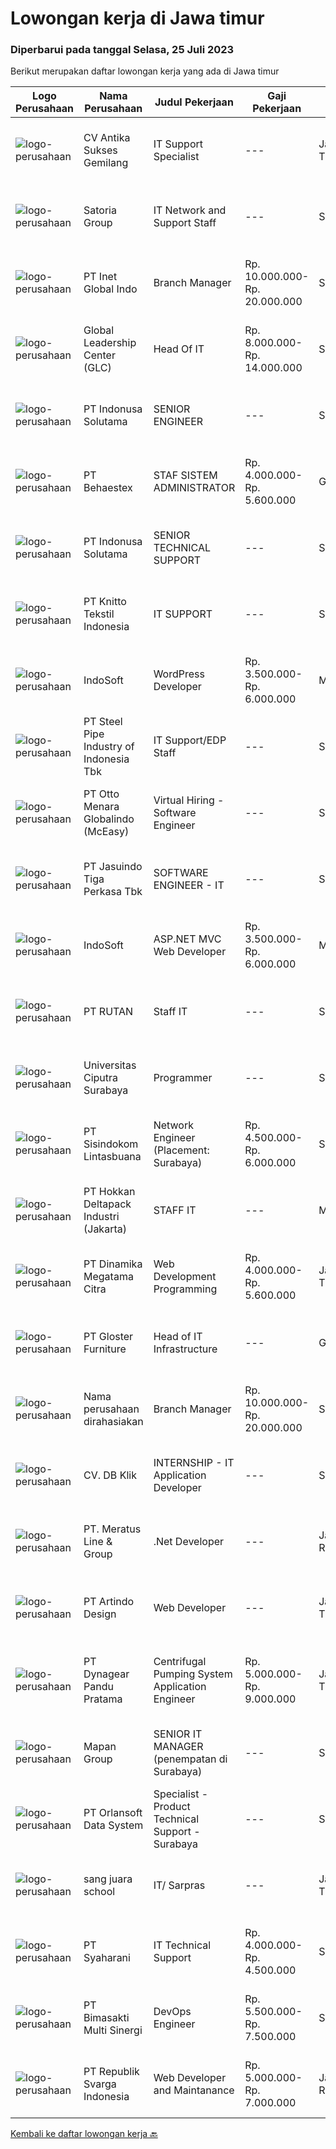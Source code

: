 
  # Lowongan kerja di Jawa timur

  ### Diperbarui pada tanggal Selasa, 25 Juli 2023

  Berikut merupakan daftar lowongan kerja yang ada di Jawa timur

  |Logo Perusahaan | Nama Perusahaan | Judul Pekerjaan | Gaji Pekerjaan | Lokasi | Deskripsi | Tanggal diunggah | Pranala |
  | -------------- | --------------- | --------------- | --------- | --------- | -------------- | ------- | ----------- |
  |![logo-perusahaan](https://image-service-cdn.seek.com.au/8b98d95282134eca616725b4cecce56ddfbdabdb/ee4dce1061f3f616224767ad58cb2fc751b8d2dc)|CV Antika Sukses Gemilang|IT Support Specialist|---|Jawa Timur|Deskripsi Pekerjaan: Mengoperasikan program Accurate dan memberikan pelatihan kepada karyawan terkait dengan program Accurate. Mengoperasikan dan...|Senin, 24 Juli 2023|https://www.jobstreet.co.id/id/job/it-support-specialist-4413532?token=0~02125c58-043c-47fe-aee2-2242691fa436&sectionRank=1&jobId=jobstreet-id-job-4413532|
|![logo-perusahaan](https://image-service-cdn.seek.com.au/dd6de89a8df77c9bd96ad58e41c92f92f006c205/ee4dce1061f3f616224767ad58cb2fc751b8d2dc)|Satoria Group|IT Network and Support Staff|---|Surabaya|Job Description:----------------------------------------Troubleshoot hardware, software, and network-related issues. Install and configure hardware...|Senin, 24 Juli 2023|https://www.jobstreet.co.id/id/job/it-network-and-support-staff-4413198?token=0~02125c58-043c-47fe-aee2-2242691fa436&sectionRank=2&jobId=jobstreet-id-job-4413198|
|![logo-perusahaan](https://image-service-cdn.seek.com.au/0a670cbeb891c75be5793cbff77de835596d1e28/ee4dce1061f3f616224767ad58cb2fc751b8d2dc)|PT Inet Global Indo|Branch Manager|Rp. 10.000.000-Rp. 20.000.000|Surabaya|Requirements :1. S1 management bisnis / pemasaran2. Minimum 3-5 tahun pengalaman sebagai Branch Manager di bidang ISP lebih diutamakan3. Strong...|Senin, 24 Juli 2023|https://www.jobstreet.co.id/id/job/branch-manager-4413361?token=0~02125c58-043c-47fe-aee2-2242691fa436&sectionRank=3&jobId=jobstreet-id-job-4413361|
|![logo-perusahaan](https://image-service-cdn.seek.com.au/e7a3c8ae9ab75635f9c2cfef753fe81e8d109f02/ee4dce1061f3f616224767ad58cb2fc751b8d2dc)|Global Leadership Center (GLC)|Head Of IT|Rp. 8.000.000-Rp. 14.000.000|Surabaya|Klien kami, Perusahaan berkembang yang bergerak dalam bidang IT dengn focus menciptakan solusi IT untuk meningkatkan efesiensi proses kerja, saat ini...|Jumat, 21 Juli 2023|https://www.jobstreet.co.id/id/job/head-of-it-4411646?token=0~02125c58-043c-47fe-aee2-2242691fa436&sectionRank=4&jobId=jobstreet-id-job-4411646|
|![logo-perusahaan](https://image-service-cdn.seek.com.au/1a1786b4d35245c0a570f7a6118793f8cb442201/ee4dce1061f3f616224767ad58cb2fc751b8d2dc)|PT Indonusa Solutama|SENIOR ENGINEER|---|Surabaya|Kualifikasi :  Min. D3/S1 Sistem Komputer, Teknik Informatika, Teknik Komputer Tanggungjawab Pekerjaan : Mahir dalam pengoperasian dan troubleshooting...|Senin, 24 Juli 2023|https://www.jobstreet.co.id/id/job/senior-engineer-4414330?token=0~02125c58-043c-47fe-aee2-2242691fa436&sectionRank=5&jobId=jobstreet-id-job-4414330|
|![logo-perusahaan](https://image-service-cdn.seek.com.au/8b7e2b05ba209582732a5c82d57c211066889fbb/ee4dce1061f3f616224767ad58cb2fc751b8d2dc)|PT Behaestex|STAF SISTEM ADMINISTRATOR|Rp. 4.000.000-Rp. 5.600.000|Gresik|Klualifikasi : Usia maks. 35 tahun Pendidikan min. D3 Teknik Informatika Berpengalaman di bidang yang sama min. 1 tahun. Memahami virtualisasi server,...|Minggu, 23 Juli 2023|https://www.jobstreet.co.id/id/job/staf-sistem-administrator-4412842?token=0~02125c58-043c-47fe-aee2-2242691fa436&sectionRank=6&jobId=jobstreet-id-job-4412842|
|![logo-perusahaan](https://image-service-cdn.seek.com.au/18adeaa85adc906fdd6a97bd61f058c5de24e72e/ee4dce1061f3f616224767ad58cb2fc751b8d2dc)|PT Indonusa Solutama|SENIOR TECHNICAL SUPPORT|---|Surabaya|Kualifikasi : Min. SMK Teknik Komputer Jaringan Tanggungjawab Pekerjaan : Memiliki pengalaman terkait perbaikan dan perawatan Perangkat Client seperti...|Senin, 24 Juli 2023|https://www.jobstreet.co.id/id/job/senior-technical-support-4414333?token=0~02125c58-043c-47fe-aee2-2242691fa436&sectionRank=7&jobId=jobstreet-id-job-4414333|
|![logo-perusahaan](https://image-service-cdn.seek.com.au/51f50ca2b52d2cd8e7cf65a63280dcab6aef14d1/ee4dce1061f3f616224767ad58cb2fc751b8d2dc)|PT Knitto Tekstil Indonesia|IT SUPPORT|---|Semarang|Tugas dan Tanggung Jawab Melakukan pemeliharaan sistem secara keseluruhan, seperti hardware dan software Melakukan pemeliharaan infrastruktur jaringan...|Kamis, 20 Juli 2023|https://www.jobstreet.co.id/id/job/it-support-4410134?token=0~02125c58-043c-47fe-aee2-2242691fa436&sectionRank=8&jobId=jobstreet-id-job-4410134|
|![logo-perusahaan](https://image-service-cdn.seek.com.au/fbd57a90b36e6d6fe13c8e714c23f2e07616d0cb/ee4dce1061f3f616224767ad58cb2fc751b8d2dc)|IndoSoft|WordPress Developer|Rp. 3.500.000-Rp. 6.000.000|Malang|Kami mencari WordPress Developer (bukan pengguna WordPress).Tanggung Jawab Menginstal plugin WordPress dan menyesuaikannya dengan theme yang ada agar...|Senin, 24 Juli 2023|https://www.jobstreet.co.id/id/job/wordpress-developer-4413256?token=0~02125c58-043c-47fe-aee2-2242691fa436&sectionRank=9&jobId=jobstreet-id-job-4413256|
|![logo-perusahaan](https://image-service-cdn.seek.com.au/ca59855cd8e7832ff5571efe109035726b220538/ee4dce1061f3f616224767ad58cb2fc751b8d2dc)|PT Steel Pipe Industry of Indonesia Tbk|IT Support/EDP Staff|---|Surabaya|Requirement : Maximum age 30 years old Bachelor degree in Information Technology, System Information, Computer Sciences or related field preferred....|Selasa, 18 Juli 2023|https://www.jobstreet.co.id/id/job/it-support-edp-staff-4408415?token=0~02125c58-043c-47fe-aee2-2242691fa436&sectionRank=10&jobId=jobstreet-id-job-4408415|
|![logo-perusahaan](https://image-service-cdn.seek.com.au/ff3dd5c051a89923a1973241479348b14f757fcc/ee4dce1061f3f616224767ad58cb2fc751b8d2dc)|PT Otto Menara Globalindo (McEasy)|Virtual Hiring - Software Engineer|---|Surabaya|Job Descriptions: Create software according to the company request Develop and direct software system testing and validation procedures, programming...|Sabtu, 22 Juli 2023|https://www.jobstreet.co.id/id/job/virtual-hiring-software-engineer-4412545?token=0~02125c58-043c-47fe-aee2-2242691fa436&sectionRank=11&jobId=jobstreet-id-job-4412545|
|![logo-perusahaan](https://image-service-cdn.seek.com.au/af38d604e6f81bafc849d1c25c6e20a1e8cbc479/ee4dce1061f3f616224767ad58cb2fc751b8d2dc)|PT Jasuindo Tiga Perkasa Tbk|SOFTWARE ENGINEER - IT|---|Sidoarjo|Kualifikasi : Pendidikan minimal D3/S1 Teknik Informatika Berpengalaman minimal 3 tahun terutama sebagai back end dan front end developer Memiliki...|Jumat, 21 Juli 2023|https://www.jobstreet.co.id/id/job/software-engineer-it-4411216?token=0~02125c58-043c-47fe-aee2-2242691fa436&sectionRank=12&jobId=jobstreet-id-job-4411216|
|![logo-perusahaan](https://image-service-cdn.seek.com.au/d3e27a9a6526f54082d696db4abf1e1acb581939/ee4dce1061f3f616224767ad58cb2fc751b8d2dc)|IndoSoft|ASP.NET MVC Web Developer|Rp. 3.500.000-Rp. 6.000.000|Malang|We are looking for a skilled Web Developer who will be responsible for developing and/or designing websites for our clients. You will be working...|Senin, 24 Juli 2023|https://www.jobstreet.co.id/id/job/asp.net-mvc-web-developer-4413257?token=0~02125c58-043c-47fe-aee2-2242691fa436&sectionRank=13&jobId=jobstreet-id-job-4413257|
|![logo-perusahaan](https://image-service-cdn.seek.com.au/0efe7b041222e884f509fb5182f7b5eb63ee6383/ee4dce1061f3f616224767ad58cb2fc751b8d2dc)|PT RUTAN|Staff IT|---|Surabaya|Berkomunikasi dengan user terkait kebutuhan komputasi yang akan diakomodasi oleh sebuah program komputer. Menganalisa pengolahan informasi atau...|Selasa, 18 Juli 2023|https://www.jobstreet.co.id/id/job/staff-it-4408618?token=0~02125c58-043c-47fe-aee2-2242691fa436&sectionRank=14&jobId=jobstreet-id-job-4408618|
|![logo-perusahaan](https://image-service-cdn.seek.com.au/7ff946919a920b07d54c81ee92737427aa971db5/ee4dce1061f3f616224767ad58cb2fc751b8d2dc)|Universitas Ciputra Surabaya|Programmer|---|Surabaya|Memiliki pengalaman menggunakan metode SDLC dalam pembuatan aplikasi web menggunakan PHP dengan framework Codelgniter, HTML5, CSS3, dan JQuery...|Kamis, 20 Juli 2023|https://www.jobstreet.co.id/id/job/programmer-4410565?token=0~02125c58-043c-47fe-aee2-2242691fa436&sectionRank=15&jobId=jobstreet-id-job-4410565|
|![logo-perusahaan](https://image-service-cdn.seek.com.au/0c0f5a8eba28e76548451d3f79868e8a1ac80d4c/ee4dce1061f3f616224767ad58cb2fc751b8d2dc)|PT Sisindokom Lintasbuana|Network Engineer (Placement: Surabaya)|Rp. 4.500.000-Rp. 6.000.000|Surabaya|As a Network Engineer, you will perform in Perform Install, Move, Add, Change IT devices in HCML sites. The role of this position is to troubleshoot...|Kamis, 20 Juli 2023|https://www.jobstreet.co.id/id/job/network-engineer-placement%3A-surabaya-4410498?token=0~02125c58-043c-47fe-aee2-2242691fa436&sectionRank=16&jobId=jobstreet-id-job-4410498|
|![logo-perusahaan](https://image-service-cdn.seek.com.au/79e60c0b929a83d9552c9a4f6ebe4f7c6cbe5d57/ee4dce1061f3f616224767ad58cb2fc751b8d2dc)|PT Hokkan Deltapack Industri (Jakarta)|STAFF IT|---|Mojokerto|Kualifikasi-          (maks. 30 tahun)-         Pendidikan min. S1 Teknik Informatika / Teknik Komputer-         Pengalaman min. 1 tahun di bidang...|Senin, 17 Juli 2023|https://www.jobstreet.co.id/id/job/staff-it-4406909?token=0~02125c58-043c-47fe-aee2-2242691fa436&sectionRank=17&jobId=jobstreet-id-job-4406909|
|![logo-perusahaan](https://image-service-cdn.seek.com.au/2bca4fae223c3ff5e2a7e3a922f50a1fd8915c52/ee4dce1061f3f616224767ad58cb2fc751b8d2dc)|PT Dinamika Megatama Citra|Web Development Programming|Rp. 4.000.000-Rp. 5.600.000|Jawa Timur|kualifikasi: Pendidikan SMK/D3/S1 Teknik Informatika/ Sistem Informasi/ Desain Komunikasi Visual Usia maksimal 35 tahun Memiliki pengalaman minimal 1...|Kamis, 20 Juli 2023|https://www.jobstreet.co.id/id/job/web-development-programming-4409839?token=0~02125c58-043c-47fe-aee2-2242691fa436&sectionRank=18&jobId=jobstreet-id-job-4409839|
|![logo-perusahaan](https://image-service-cdn.seek.com.au/cf95ef39f1e1ed4334d23fe809eedfd75c34ceb9/ee4dce1061f3f616224767ad58cb2fc751b8d2dc)|PT Gloster Furniture|Head of IT Infrastructure|---|Gresik|Requirements: Bachelor’s degree in computer science, Information Technology, or related fields. Preferred candidate with 5 years of experience in IT...|Selasa, 18 Juli 2023|https://www.jobstreet.co.id/id/job/head-of-it-infrastructure-4407823?token=0~02125c58-043c-47fe-aee2-2242691fa436&sectionRank=19&jobId=jobstreet-id-job-4407823|
|![logo-perusahaan](https://i.ibb.co/sqvTCh9/112815900-stock-vector-no-image-available-icon-flat-vector.webp)|Nama perusahaan dirahasiakan|Branch Manager|Rp. 10.000.000-Rp. 20.000.000|Surabaya|Requirements :1. S1 management bisnis / pemasaran2. Minimum 3-5 tahun pengalaman sebagai Branch Manager di bidang ISP lebih diutamakan3. Strong...|Selasa, 18 Juli 2023|https://www.jobstreet.co.id/id/job/branch-manager-4408445?token=0~02125c58-043c-47fe-aee2-2242691fa436&sectionRank=20&jobId=jobstreet-id-job-4408445|
|![logo-perusahaan](https://i.ibb.co/sqvTCh9/112815900-stock-vector-no-image-available-icon-flat-vector.webp)|CV. DB Klik|INTERNSHIP - IT Application Developer|---|Surabaya|Tanggung Jawab Pekerjaan: Membantu merencanakan aplikasi mobile berbasis web (diutamakan Android) untuk e-commerce Membantu merencanakan aplikasi...|Senin, 17 Juli 2023|https://www.jobstreet.co.id/id/job/internship-it-application-developer-4406630?token=0~02125c58-043c-47fe-aee2-2242691fa436&sectionRank=21&jobId=jobstreet-id-job-4406630|
|![logo-perusahaan](https://image-service-cdn.seek.com.au/ec6e9d7b3b53181e7239d9cf1fdaf38f107d0b49/ee4dce1061f3f616224767ad58cb2fc751b8d2dc)|PT. Meratus Line & Group|.Net Developer|---|Jakarta Raya|PLACEMENT WILL BE IN SURABAYAJob Purpose:To develop and maintain high quality applications in collaboration with both internal and external...|Kamis, 20 Juli 2023|https://www.jobstreet.co.id/id/job/.net-developer-4410763?token=0~02125c58-043c-47fe-aee2-2242691fa436&sectionRank=22&jobId=jobstreet-id-job-4410763|
|![logo-perusahaan](https://image-service-cdn.seek.com.au/c2ce19d52829712cf62d4ad1fa0e8ba10cef3cab/ee4dce1061f3f616224767ad58cb2fc751b8d2dc)|PT Artindo Design|Web Developer|---|Jawa Timur|Ø Membuat aplikasi web dengan menggunakan framework LaravelØ Pernah menggunakan PHP, HTML, CSS, Bootstrap, Java ScriptØ Pernah menggunakan database...|Selasa, 18 Juli 2023|https://www.jobstreet.co.id/id/job/web-developer-4408142?token=0~02125c58-043c-47fe-aee2-2242691fa436&sectionRank=23&jobId=jobstreet-id-job-4408142|
|![logo-perusahaan](https://image-service-cdn.seek.com.au/342a310e785ef5e42b6a80a3443812edce3fc4b7/ee4dce1061f3f616224767ad58cb2fc751b8d2dc)|PT Dynagear Pandu Pratama|Centrifugal Pumping System Application Engineer|Rp. 5.000.000-Rp. 9.000.000|Jawa Timur|• Pendidikan minimal D3 Teknik Mesin, Teknik Industri atau bidang terkait.• Berpengalaman di bidang aplikasi sistem pompa sentrifugal akan menjadi...|Selasa, 18 Juli 2023|https://www.jobstreet.co.id/id/job/centrifugal-pumping-system-application-engineer-4408171?token=0~02125c58-043c-47fe-aee2-2242691fa436&sectionRank=24&jobId=jobstreet-id-job-4408171|
|![logo-perusahaan](https://image-service-cdn.seek.com.au/470a7d61d5a3399f6ba34f865cbcf7a9dc2e3fc5/ee4dce1061f3f616224767ad58cb2fc751b8d2dc)|Mapan Group|SENIOR IT MANAGER (penempatan di Surabaya)|---|Surabaya|Deskripsi Pekerjaan: Merencanakan strategi implementasi atas kebijakan perusahaan Memastikan semua sistem IT dapat berjalan dengan lancar Memonitor...|Minggu, 16 Juli 2023|https://www.jobstreet.co.id/id/job/senior-it-manager-penempatan-di-surabaya-4406101?token=0~02125c58-043c-47fe-aee2-2242691fa436&sectionRank=25&jobId=jobstreet-id-job-4406101|
|![logo-perusahaan](https://image-service-cdn.seek.com.au/a4b7314bc64b1e8b1ea0cb6439f456cb457c8381/ee4dce1061f3f616224767ad58cb2fc751b8d2dc)|PT Orlansoft Data System|Specialist - Product Technical Support - Surabaya|---|Surabaya|Deskripsi pekerjaan: Bertanggung jawab melakukan instalasi software Aplikasi Orlansoft di Server, PC client, dan Android Smartphone Membuat solusi...|Senin, 17 Juli 2023|https://www.jobstreet.co.id/id/job/specialist-product-technical-support-surabaya-4406266?token=0~02125c58-043c-47fe-aee2-2242691fa436&sectionRank=26&jobId=jobstreet-id-job-4406266|
|![logo-perusahaan](https://i.ibb.co/sqvTCh9/112815900-stock-vector-no-image-available-icon-flat-vector.webp)|sang juara school|IT/ Sarpras|---|Jawa Timur|Kualifikasi : Pendidikan minimal D3 Memahami pemrograman Deskripsi Pekerjaan Mengelola maintenance website dan database sistem Mengelola optimalisasi...|Jumat, 21 Juli 2023|https://www.jobstreet.co.id/id/job/it-sarpras-1036479111?token=0~02125c58-043c-47fe-aee2-2242691fa436&sectionRank=27&jobId=jobstreet-id-job-1036479111|
|![logo-perusahaan](https://image-service-cdn.seek.com.au/21acc11ba8c9dd5f98c2cddaa3df716a8810d0bb/ee4dce1061f3f616224767ad58cb2fc751b8d2dc)|PT Syaharani|IT Technical Support|Rp. 4.000.000-Rp. 4.500.000|Surabaya|Benefit :BPJS KesehatanBPJS KetenagakerjaanKualifikasi :1. Usia maksimal 35 tahun2. Teliti, rajin dan rapi3. Bisa aplikasi design (Photoshop dan Corel...|Sabtu, 15 Juli 2023|https://www.jobstreet.co.id/id/job/it-technical-support-4405701?token=0~02125c58-043c-47fe-aee2-2242691fa436&sectionRank=28&jobId=jobstreet-id-job-4405701|
|![logo-perusahaan](https://image-service-cdn.seek.com.au/3c3597528a656ba0a7299263a04fc9ed9cb02b85/ee4dce1061f3f616224767ad58cb2fc751b8d2dc)|PT Bimasakti Multi Sinergi|DevOps Engineer|Rp. 5.500.000-Rp. 7.500.000|Sidoarjo|Requirements:  Able to code (Golang is best, NodeJS, Python, Java, or Laravel) Having an experience of Cloud Providers (AWS, Ali, Azure, or GCP is a...|Jumat, 21 Juli 2023|https://www.jobstreet.co.id/id/job/devops-engineer-4411389?token=0~02125c58-043c-47fe-aee2-2242691fa436&sectionRank=29&jobId=jobstreet-id-job-4411389|
|![logo-perusahaan](https://image-service-cdn.seek.com.au/e6791f345160ab0c76b42fddca1a5ec699eb7d6b/ee4dce1061f3f616224767ad58cb2fc751b8d2dc)|PT Republik Svarga Indonesia|Web Developer and Maintanance|Rp. 5.000.000-Rp. 7.000.000|Jakarta Raya|TANGGUNG JAWAB Merancang dan mengembangkan situs web yang responsif, menarik, dan mudah digunakan. Mengelola dan memelihara situs web, serta melakukan...|Selasa, 18 Juli 2023|https://www.jobstreet.co.id/id/job/web-developer-and-maintanance-4408978?token=0~02125c58-043c-47fe-aee2-2242691fa436&sectionRank=30&jobId=jobstreet-id-job-4408978|


  [Kembali ke daftar lowongan kerja 🔙](../README.md#daftar-lowongan-kerja)
  